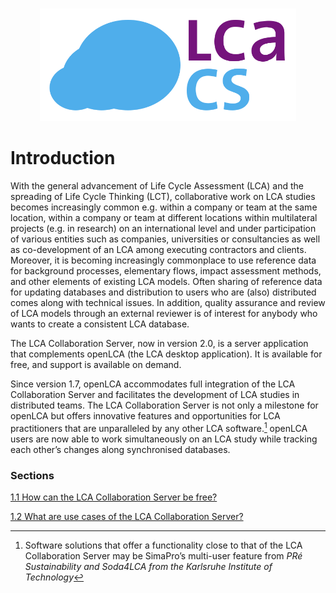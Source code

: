 <style>
    /* initialise the counter */
    body { counter-reset: figureCounter;
    counter-reset: h1counter h2counter h3counter h4counter h5counter h6counter;
     }
    /* increment the counter for every instance of a figure even if it doesn't have a caption */
    figure { counter-increment: figureCounter; text-align: center}
    /* prepend the counter to the figcaption content */
    figure figcaption:before {
        content: "Figure 1-" counter(figureCounter) ": "
    }
    /* increment the counter for every instance of a table even if it doesn't have a caption */
    table { counter-increment: tableCounter; }
    /* prepend the counter to the figcaption content */
    caption:before {
        content: "Table 1-" counter(tableCounter) ": ";
    }
    /* create padding between table cells*/
    th, td {
        padding: 15px;
    }
</style>

<br>
<center>
<figure id="Figure 1">
	<img src="./images/chapter_1/lca_cs_logo.png" width="410" height="180" alt="Image not available">
</figure>
</center>


<h1>Introduction</h1>


With the general advancement of Life Cycle Assessment (LCA) and the spreading of Life Cycle Thinking (LCT), collaborative work on LCA studies becomes increasingly common e.g. within a company or team at the same location, within a company or team at different locations within multilateral projects (e.g. in research) on an international level and under participation of various entities such as companies, universities or consultancies as well as co-development of an LCA among executing contractors and clients. Moreover, it is becoming increasingly commonplace to use reference data for background processes, elementary flows, impact assessment methods, and other elements of existing LCA models. Often sharing of reference data for updating databases and distribution to users who are (also) distributed comes along with technical issues. In addition, quality assurance and review of LCA models through an external reviewer is of interest for anybody who wants to create a consistent LCA database.

The LCA Collaboration Server, now in version 2.0, is a server application that complements openLCA (the LCA desktop application). It is available for free, and support is available on demand.

Since version 1.7, openLCA accommodates full integration of the LCA Collaboration Server and facilitates the development of LCA studies in distributed teams. The LCA Collaboration Server is not only a milestone for openLCA but offers innovative features and opportunities for LCA practitioners that are unparalleled by any other LCA software.[^a] openLCA users are now able to work simultaneously on an LCA study while tracking each other’s changes along synchronised databases.

<h3>Sections</h3>

[1.1    How can the LCA Collaboration Server be free?](./chapter_1_1.md)

[1.2    What are use cases of the LCA Collaboration Server?](./chapter_1_2.md)


[^a]: Software solutions that offer a functionality close to that of the LCA Collaboration Server may be SimaPro’s multi-user feature from *PRé Sustainability and Soda4LCA from the Karlsruhe Institute of Technology*






